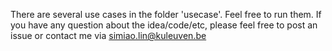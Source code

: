 There are several use cases in the folder 'usecase'. Feel free to run them.
If you have any question about the idea/code/etc, please feel free to post an issue or contact me via simiao.lin@kuleuven.be
